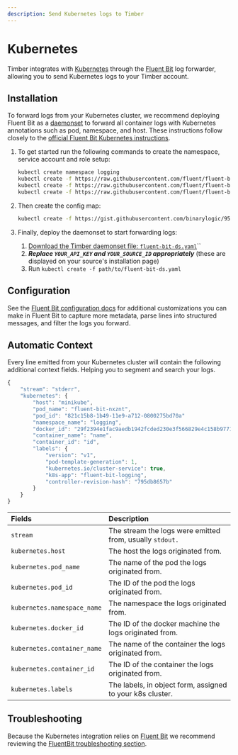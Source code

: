 ```yaml
---
description: Send Kubernetes logs to Timber
---
```


# Kubernetes

Timber integrates with [Kubernetes](https://kubernetes.io/) through the [Fluent Bit](../log-forwarders/fluent-bit.md) log forwarder, allowing you to send Kubernetes logs to your Timber account.

## Installation

To forward logs from your Kubernetes cluster, we recommend deploying Fluent Bit as a [daemonset](https://kubernetes.io/docs/concepts/workloads/controllers/daemonset/) to forward all container logs with Kubernetes annotations such as pod, namespace, and host. These instructions follow closely to the [official Fluent Bit Kubernetes instructions](https://docs.fluentbit.io/manual/installation/kubernetes).

1. To get started run the following commands to create the namespace, service account and role setup:  


   ```bash
   kubectl create namespace logging
   kubectl create -f https://raw.githubusercontent.com/fluent/fluent-bit-kubernetes-logging/master/fluent-bit-service-account.yaml
   kubectl create -f https://raw.githubusercontent.com/fluent/fluent-bit-kubernetes-logging/master/fluent-bit-role.yaml
   kubectl create -f https://raw.githubusercontent.com/fluent/fluent-bit-kubernetes-logging/master/fluent-bit-role-binding.yaml
   ```

2. Then create the config map:  


   ```bash
   kubectl create -f https://gist.githubusercontent.com/binarylogic/951ea32ed462933fa70c439f9cab06f3/raw/fe6b761770f1ccd9b44c96421d4892b8e96927d6/fluent-bit-configmap.yaml
   ```

3. Finally, deploy the daemonset to start forwarding logs: 
   1. [Download the Timber daemonset file: `fluent-bit-ds.yaml`](https://gist.githubusercontent.com/binarylogic/951ea32ed462933fa70c439f9cab06f3/raw/fe6b761770f1ccd9b44c96421d4892b8e96927d6/fluent-bit-ds.yaml)\`\`
   2. _**Replace `YOUR_API_KEY` and `YOUR_SOURCE_ID` appropriately**_ \(these are displayed on your source's installation page\)
   3. Run `kubectl create -f path/to/fluent-bit-ds.yaml`

## Configuration

See the [Fluent Bit configuration docs](https://docs.fluentbit.io/manual/configuration/file) for additional customizations you can make in Fluent Bit to capture more metadata, parse lines into structured messages, and filter the logs you forward.

## Automatic Context

Every line emitted from your Kubernetes cluster will contain the following additional context fields. Helping you to segment and search your logs.

```javascript
{
    "stream": "stderr",
    "kubernetes": {
        "host": "minikube",
        "pod_name": "fluent-bit-nxznt",
        "pod_id": "821c15b8-1b49-11e9-a712-0800275bd70a"
        "namespace_name": "logging",
        "docker_id": "29f2394e1fac9aedb1942fcded230e3f566829e4c158b97713744b2826a4691d",
        "container_name": "name",
        "container_id": "id",
        "labels": {
            "version": "v1",
            "pod-template-generation": 1,
            "kubernetes.io/cluster-service": true,
            "k8s-app": "fluent-bit-logging",
            "controller-revision-hash": "795db8657b"
        }
    }
}
```

| Fields | Description |
| :--- | :--- |
| `stream` | The stream the logs were emitted from, usually `stdout.` |
| `kubernetes.host` | The host the logs originated from. |
| `kubernetes.pod_name` | The name of the pod the logs originated from. |
| `kubernetes.pod_id` | The ID of the pod the logs originated from. |
| `kubernetes.namespace_name` | The namespace the logs originated from. |
| `kubernetes.docker_id` | The ID of the docker machine the logs originated from. |
| `kubernetes.container_name` | The name of the container the logs originated from. |
| `kubernetes.container_id` | The ID of the container the logs originated from. |
| `kubernetes.labels` | The labels, in object form, assigned to your k8s cluster. |

## Troubleshooting

Because the Kubernetes integration relies on [Fluent Bit](../log-forwarders/fluent-bit.md) we recommend reviewing the [FluentBit troubleshooting section](../log-forwarders/fluentd/#troubleshooting).


